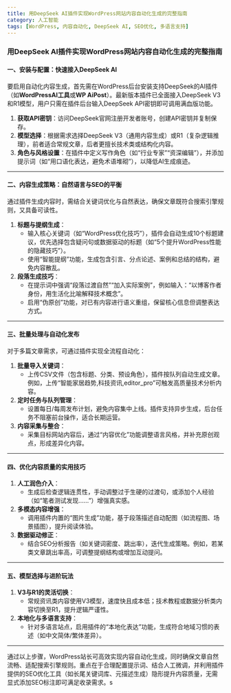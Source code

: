 ```yaml
---
title: 用DeepSeek AI插件实现WordPress网站内容自动化生成的完整指南
category: 人工智能
tags: [WordPress, 内容自动化, DeepSeek AI, SEO优化, 多语言支持]
---
```

### 用DeepSeek AI插件实现WordPress网站内容自动化生成的完整指南  

#### 一、安装与配置：快速接入DeepSeek AI  
要启用自动化内容生成，首先需在WordPress后台安装支持DeepSeek的AI插件（如**WordPressAI工具**或**WP AiPost**）。最新版本插件已全面接入DeepSeek V3和R1模型，用户只需在插件后台输入DeepSeek API密钥即可调用满血版功能。  
1. **获取API密钥**：访问DeepSeek官网注册开发者账号，创建API密钥并复制保存。  
2. **模型选择**：根据需求选择DeepSeek V3（通用内容生成）或R1（复杂逻辑推理），前者适合常规文章，后者更擅长技术类或结构化内容。  
3. **角色与风格设置**：在插件中定义写作角色（如“行业专家”“资深编辑”），并添加提示词（如“用口语化表达，避免术语堆砌”），以降低AI生成痕迹。  

---

#### 二、内容生成策略：自然语言与SEO的平衡  
通过插件生成内容时，需结合关键词优化与自然表达，确保文章既符合搜索引擎规则，又具备可读性。  
1. **标题与提纲生成**：  
   - 输入核心关键词（如“WordPress优化技巧”），插件会自动生成10个标题建议，优先选择包含疑问句或数据驱动的标题（如“5个提升WordPress性能的隐藏技巧”）。  
   - 使用“智能提纲”功能，生成包含引言、分点论述、案例和总结的结构，避免内容散乱。  
2. **段落生成技巧**：  
   - 在提示词中强调“段落过渡自然”“加入实际案例”，例如输入：“以博客作者身份，用生活化比喻解释技术概念”。  
   - 启用“伪原创”功能，对已有内容进行语义重组，保留核心信息但调整表达方式。  

---

#### 三、批量处理与自动化发布  
对于多篇文章需求，可通过插件实现全流程自动化：  
1. **批量导入关键词**：  
   - 上传CSV文件（包含标题、分类、预设角色），插件按队列自动生成文章。例如，上传“智能家居趋势,科技资讯,editor_pro”可触发高质量技术分析内容。  
2. **定时任务与队列管理**：  
   - 设置每日/每周发布计划，避免内容集中上线。插件支持异步生成，后台任务不阻塞前台操作，适合长期运营。  
3. **内容采集与整合**：  
   - 采集目标网站内容后，通过“内容优化”功能调整语言风格，并补充原创观点，形成差异化内容。  

---

#### 四、优化内容质量的实用技巧  
1. **人工润色介入**：  
   - 生成后检查逻辑连贯性，手动调整过于生硬的过渡句，或添加个人经验（如“笔者测试发现……”）增强真实感。  
2. **多模态内容增强**：  
   - 调用插件内置的“图片生成”功能，基于段落描述自动配图（如流程图、场景插图），提升阅读体验。  
3. **数据驱动修正**：  
   - 结合SEO分析报告（如关键词密度、跳出率），迭代生成策略。例如，若某类文章跳出率高，可调整提纲结构或增加互动提问。  

---

#### 五、模型选择与进阶玩法  
1. **V3与R1的灵活切换**：  
   - 常规资讯类内容使用V3模型，速度快且成本低；技术教程或数据分析类内容切换至R1，提升逻辑严谨性。  
2. **本地化与多语言支持**：  
   - 针对多语言站点，启用插件的“本地化表达”功能，生成符合地域习惯的表述（如中文简体/繁体差异）。  

---

通过以上步骤，WordPress站长可高效实现内容自动化生成，同时确保文章自然流畅、适配搜索引擎规则。重点在于合理配置提示词、结合人工微调，并利用插件提供的SEO优化工具（如长尾关键词库、元描述生成）隐形提升内容质量，无需显式添加SEO标注即可满足收录需求。s